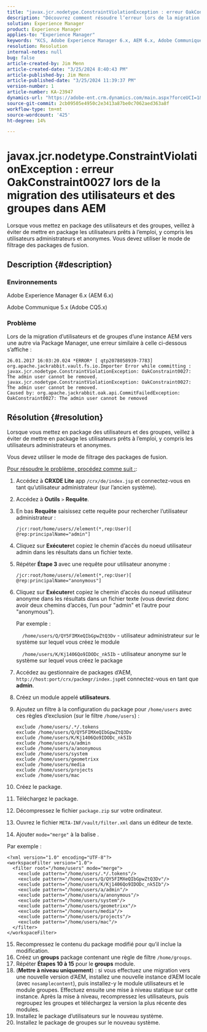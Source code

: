 ```yaml
---
title: "javax.jcr.nodetype.ConstraintViolationException : erreur OakConstraint0027 lors de la migration des utilisateurs et des groupes dans AEM"
description: "Découvrez comment résoudre l’erreur lors de la migration d’utilisateurs et de groupes d’une instance AEM vers une autre via Package Manager."
solution: Experience Manager
product: Experience Manager
applies-to: "Experience Manager"
keywords: "KCS, Adobe Experience Manager 6.x, AEM 6.x, Adobe Communique 5.x, Adobe CQ5.x, javax.jcr.nodetype.ConstraintViolationException : erreur OakConstraint0027, migration, utilisateur, groupe"
resolution: Resolution
internal-notes: null
bug: false
article-created-by: Jim Menn
article-created-date: "3/25/2024 8:40:43 PM"
article-published-by: Jim Menn
article-published-date: "3/25/2024 11:39:37 PM"
version-number: 1
article-number: KA-23947
dynamics-url: "https://adobe-ent.crm.dynamics.com/main.aspx?forceUCI=1&pagetype=entityrecord&etn=knowledgearticle&id=fd1dacef-e7ea-ee11-a204-6045bd006268"
source-git-commit: 2cb09505e4950c2e3413a87be0c7062aed363a8f
workflow-type: tm+mt
source-wordcount: '425'
ht-degree: 14%

---
```


# javax.jcr.nodetype.ConstraintViolationException : erreur OakConstraint0027 lors de la migration des utilisateurs et des groupes dans AEM


Lorsque vous mettez en package des utilisateurs et des groupes, veillez à éviter de mettre en package les utilisateurs prêts à l’emploi, y compris les utilisateurs administrateurs et anonymes. Vous devez utiliser le mode de filtrage des packages de fusion.

## Description {#description}


### Environnements

Adobe Experience Manager 6.x (AEM 6.x)

Adobe Communique 5.x (Adobe CQ5.x)

### Problème

Lors de la migration d’utilisateurs et de groupes d’une instance AEM vers une autre via Package Manager, une erreur similaire à celle ci-dessous s’affiche :


```
26.01.2017 16:03:20.024 *ERROR* [ qtp2078058939-7783]  org.apache.jackrabbit.vault.fs.io.Importer Error while committing : javax.jcr.nodetype.ConstraintViolationException: OakConstraint0027: The admin user cannot be removed.
javax.jcr.nodetype.ConstraintViolationException: OakConstraint0027: The admin user cannot be removed.
Caused by: org.apache.jackrabbit.oak.api.CommitFailedException: OakConstraint0027: The admin user cannot be removed
```



## Résolution {#resolution}


Lorsque vous mettez en package des utilisateurs et des groupes, veillez à éviter de mettre en package les utilisateurs prêts à l’emploi, y compris les utilisateurs administrateurs et anonymes.

Vous devez utiliser le mode de filtrage des packages de fusion.

<u>Pour résoudre le problème, procédez comme suit :</u>:

1. Accédez à <b>CRXDE Lite</b> app `/crx/de/index.jsp` et connectez-vous en tant qu’utilisateur administrateur (sur l’ancien système).
2. Accédez à <b>Outils</b> `>`  <b>Requête</b>.
3. En bas <b>Requête</b> saisissez cette requête pour rechercher l’utilisateur administrateur :






   ```
   /jcr:root/home/users//element(*,rep:User)[ @rep:principalName="admin"]
   ```




4. Cliquez sur <b>Exécuter</b>et copiez le chemin d’accès du noeud utilisateur admin dans les résultats dans un fichier texte.
5. Répéter <b>Étape 3 </b>avec une requête pour utilisateur anonyme :






   ```
   /jcr:root/home/users//element(*,rep:User)[ @rep:principalName="anonymous"]
   ```




6. Cliquez sur <b>Exécuter</b>et copiez le chemin d’accès du noeud utilisateur anonyme dans les résultats dans un fichier texte (vous devriez donc avoir deux chemins d’accès, l’un pour &quot;admin&quot; et l’autre pour &quot;anonymous&quot;).

   Par exemple :

       `/home/users/Q/QY5FIMXeQIbGpwZtQ3Dv` - utilisateur administrateur sur le système sur lequel vous créez le module

       `/home/users/K/Kj1406Qo9IDODc_nk5Ib` - utilisateur anonyme sur le système sur lequel vous créez le package


7. Accédez au gestionnaire de packages d’AEM, `http://host:port/crx/packmgr/index.jsp`et connectez-vous en tant que <b>admin</b>.
8. Créez un module appelé <b>utilisateurs</b>.


9. Ajoutez un filtre à la configuration du package pour `/home/users` avec ces règles d’exclusion (sur le filtre `/home/users`) :




   ```
   exclude /home/users/.*/.tokens
   exclude /home/users/Q/QY5FIMXeQIbGpwZtQ3Dv
   exclude /home/users/K/Kj1406Qo9IDODc_nk5Ib
   exclude /home/users/a/admin
   exclude /home/users/a/anonymous
   exclude /home/users/system
   exclude /home/users/geometrixx
   exclude /home/users/media
   exclude /home/users/projects
   exclude /home/users/mac
   ```




10. Créez le package.
11. Téléchargez le package.
12. Décompressez le fichier `package.zip` sur votre ordinateur.
13. Ouvrez le fichier `META-INF/vault/filter.xml` dans un éditeur de texte.
14. Ajouter `mode="merge"` à la balise .

   Par exemple :




   ```
   <?xml version="1.0" encoding="UTF-8"?>
   <workspaceFilter version="1.0">
     <filter root="/home/users" mode="merge">
       <exclude pattern="/home/users/.*/.tokens"/>
       <exclude pattern="/home/users/Q/QY5FIMXeQIbGpwZtQ3Dv"/>
       <exclude pattern="/home/users/K/Kj1406Qo9IDODc_nk5Ib"/>
       <exclude pattern="/home/users/a/admin"/>
       <exclude pattern="/home/users/a/anonymous"/>
       <exclude pattern="/home/users/system"/>
       <exclude pattern="/home/users/geometrixx"/>
       <exclude pattern="/home/users/media"/>
       <exclude pattern="/home/users/projects"/>
       <exclude pattern="/home/users/mac"/>
     </filter>
   </workspaceFilter>
   ```




15. Recompressez le contenu du package modifié pour qu’il inclue la modification.
16. Créez un <b>groups</b> package contenant une règle de filtre `/home/groups`.
17. Répéter <b>Étapes 10 à 15</b> pour le <b>groups</b> module.
18. (<b>Mettre à niveau uniquement</b>) : si vous effectuez une migration vers une nouvelle version d’AEM, installez une nouvelle instance d’AEM locale (avec `nosamplecontent`), puis installez-y le module utilisateurs et le module groupes. Effectuez ensuite une mise à niveau statique sur cette instance. Après la mise à niveau, recompressez les utilisateurs, puis regroupez les groupes et téléchargez la version la plus récente des modules.
19. Installez le package d’utilisateurs sur le nouveau système.
20. Installez le package de groupes sur le nouveau système.



